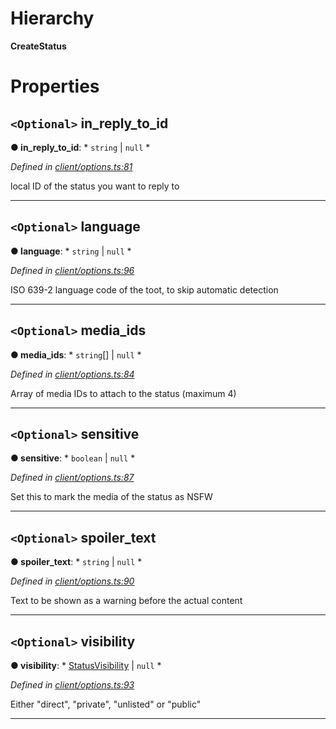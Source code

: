 

# Hierarchy

**CreateStatus**

# Properties

<a id="in_reply_to_id"></a>

## `<Optional>` in_reply_to_id

**● in_reply_to_id**: * `string` &#124; `null`
*

*Defined in [client/options.ts:81](https://github.com/lagunehq/core/blob/b472bda/src/client/options.ts#L81)*

local ID of the status you want to reply to

___
<a id="language"></a>

## `<Optional>` language

**● language**: * `string` &#124; `null`
*

*Defined in [client/options.ts:96](https://github.com/lagunehq/core/blob/b472bda/src/client/options.ts#L96)*

ISO 639-2 language code of the toot, to skip automatic detection

___
<a id="media_ids"></a>

## `<Optional>` media_ids

**● media_ids**: * `string`[] &#124; `null`
*

*Defined in [client/options.ts:84](https://github.com/lagunehq/core/blob/b472bda/src/client/options.ts#L84)*

Array of media IDs to attach to the status (maximum 4)

___
<a id="sensitive"></a>

## `<Optional>` sensitive

**● sensitive**: * `boolean` &#124; `null`
*

*Defined in [client/options.ts:87](https://github.com/lagunehq/core/blob/b472bda/src/client/options.ts#L87)*

Set this to mark the media of the status as NSFW

___
<a id="spoiler_text"></a>

## `<Optional>` spoiler_text

**● spoiler_text**: * `string` &#124; `null`
*

*Defined in [client/options.ts:90](https://github.com/lagunehq/core/blob/b472bda/src/client/options.ts#L90)*

Text to be shown as a warning before the actual content

___
<a id="visibility"></a>

## `<Optional>` visibility

**● visibility**: * [StatusVisibility](../modules/_entities_status_.md#statusvisibility) &#124; `null`
*

*Defined in [client/options.ts:93](https://github.com/lagunehq/core/blob/b472bda/src/client/options.ts#L93)*

Either "direct", "private", "unlisted" or "public"

___

